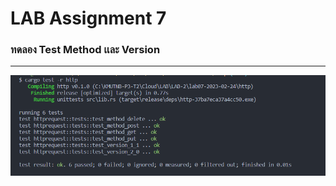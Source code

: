 # **LAB Assignment 7**

### ทดลอง Test Method เเละ Version
***  ***
![Alt text](./image/test.png)


